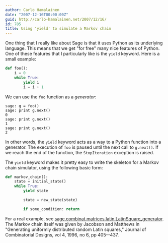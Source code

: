 ```yaml
---
author: Carlo Hamalainen
date: "2007-12-16T00:00:00Z"
guid: http://carlo-hamalainen.net/2007/12/16/
id: 785
title: Using 'yield' to simulate a Markov chain
---
```


One thing that I really like about Sage is that it uses Python as its underlying language. This means that we get "for free" many nice features of Python. One of these features that I particularly like is the ``yield`` keyword. Here is a small example:

```python
def foo():
    i = 0
    while True:
        yield i
        i = i + 1
```

We can use the ``foo`` function as a _generator_:

    sage: g = foo()
    sage: print g.next()
    0
    sage: print g.next()
    1
    sage: print g.next()
    2

In other words, the ``yield`` keyword acts as a way to a Python function into a generator. The execution of ``foo`` is paused until the next call to ``g.next()``. If we reach the end of the function, the ``StopIteration`` exception is raised.

The ``yield`` keyword makes it pretty easy to write the skeleton for a Markov chain simulator, using the following basic form:

```python
def markov_chain():
    state = initial_state()
    while True:
        yield state

        state = new_state(state)

        if some_condition: return
```

For a real example, see [sage.combinat.matrices.latin.LatinSquare_generator](https://doc.sagemath.org/html/en/reference/combinat/sage/combinat/matrices/latin.html#sage.combinat.matrices.latin.LatinSquare_generator). The Markov chain itself was given by Jacobson and Matthews in "Generating uniformly distributed random Latin squares," Journal of Combinatorial Designs, vol 4, 1996, no 6, pp 405--437.
